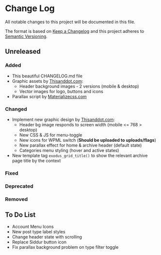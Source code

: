 # Change Log
All notable changes to this project will be documented in this file.

The format is based on [Keep a Changelog](http://keepachangelog.com/)
and this project adheres to [Semantic Versioning](http://semver.org/).

## Unreleased
### Added
- This beautiful CHANGELOG.md file
- Graphic assets by [Thisanddot.com](http://www.thisanddot.com/):
    - Header background images - 2 versions (mobile & desktop)
    - Vector images for logo, buttons and icons
- Parallax script by [Materializecss.com](http://materializecss.com/)

### Changed
- Implement new graphic design by [Thisanddot.com](http://www.thisanddot.com/):
    - Header bg image responds to screen width (mobile <= 768 > desktop)
    - New CSS & JS for menu-toggle
    - New icons for WPML switch (**Should be uploaded to uploads/flags**)
    - New parallax effect for home & archive header (default state)
    - Categories menu styling (hover and active states) 
- New template tag `exodus_grid_title()` to show the relevant archive page title by the context 

### Fixed
### Deprecated
### Removed

## To Do List
- Account Menu Icons
- New post type label styles
- Change header state with scrolling
- Replace Siddur button icon
- Fix parallax background problem on type filter toggle 